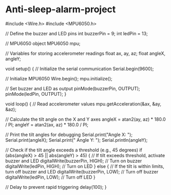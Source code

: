 # Anti-sleep-alarm-project

#include <Wire.h>
#include <MPU6050.h>

// Define the buzzer and LED pins
int buzzerPin = 9;
int ledPin = 13;

// MPU6050 object
MPU6050 mpu;

// Variables for storing accelerometer readings
float ax, ay, az;
float angleX, angleY;

void setup() {
  // Initialize the serial communication
  Serial.begin(9600);
  
  // Initialize MPU6050
  Wire.begin();
  mpu.initialize();
  
  // Set buzzer and LED as output
  pinMode(buzzerPin, OUTPUT);
  pinMode(ledPin, OUTPUT);
}

void loop() {
  // Read accelerometer values
  mpu.getAcceleration(&ax, &ay, &az);
  
  // Calculate the tilt angle on the X and Y axes
  angleX = atan2(ay, az) * 180.0 / PI;
  angleY = atan2(ax, az) * 180.0 / PI;
  
  // Print the tilt angles for debugging
  Serial.print("Angle X: ");
  Serial.print(angleX);
  Serial.print("  Angle Y: ");
  Serial.println(angleY);
  
  // Check if the tilt angle exceeds a threshold (e.g., 45 degrees)
  if (abs(angleX) > 45 || abs(angleY) > 45) {
    // If tilt exceeds threshold, activate buzzer and LED
    digitalWrite(buzzerPin, HIGH);  // Turn on buzzer
    digitalWrite(ledPin, HIGH);     // Turn on LED
  } else {
    // If the tilt is within limits, turn off buzzer and LED
    digitalWrite(buzzerPin, LOW);   // Turn off buzzer
    digitalWrite(ledPin, LOW);      // Turn off LED
  }
  
  // Delay to prevent rapid triggering
  delay(100);
}


